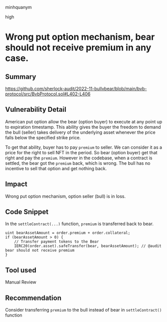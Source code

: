 minhquanym

high

# Wrong put option mechanism, bear should not receive premium in any case.

## Summary
https://github.com/sherlock-audit/2022-11-bullvbear/blob/main/bvb-protocol/src/BvbProtocol.sol#L402-L406

## Vulnerability Detail
American put option allow the bear (option buyer) to execute at any point up to expiration timestamp. This ability gives the buyer the freedom to demand the bull (seller) takes delivery of the underlying asset whenever the price falls below the specified strike price.

To get that ability, buyer has to pay `premium` to seller. We can consider it as a price for the right to sell NFT in the period. So bear (option buyer) get that right and pay the `premium`. However in the codebase, when a contract is settled, the bear got the `premium` back, which is wrong. The bull has no incentive to sell that option and get nothing back.

## Impact
Wrong put option mechanism, option seller (bull) is in loss.

## Code Snippet

In the `settleContract(...)` function, `premium` is transferred back to bear.
```solidity
uint bearAssetAmount = order.premium + order.collateral;
if (bearAssetAmount > 0) {
    // Transfer payment tokens to the Bear
    IERC20(order.asset).safeTransfer(bear, bearAssetAmount); // @audit bear should not receive premium
}
```

## Tool used

Manual Review

## Recommendation
Consider transferring `premium` to the bull instead of bear in `settleContract()` function